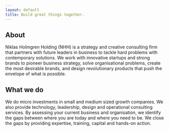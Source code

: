 ```yaml
---
layout: default
title: Build great things together.
---
```


## About
Niklas Holmgren Holding (NHH) is a strategy and creative consulting firm that partners with future leaders in business to tackle hard problems with contemporary solutions. We work with innovative startups and strong brands to pioneer business strategy, solve organisational problems, create the most desirable brands, and design revolutionary products that push the envelope of what is possible. 

## What we do
We do micro investments in small and medium sized growth companies. We also provide technology, leadership, design and operational consulting services. By assessing your current business and organisation, we identify the gaps between where you are today and where you need to be. We close the gaps by providing expertise, training, capital and hands-on action.
